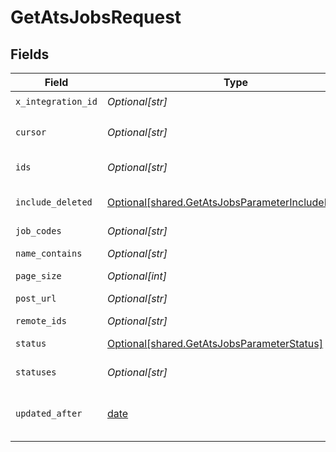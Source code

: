 # GetAtsJobsRequest


## Fields

| Field                                                                                                                                                                                           | Type                                                                                                                                                                                            | Required                                                                                                                                                                                        | Description                                                                                                                                                                                     |
| ----------------------------------------------------------------------------------------------------------------------------------------------------------------------------------------------- | ----------------------------------------------------------------------------------------------------------------------------------------------------------------------------------------------- | ----------------------------------------------------------------------------------------------------------------------------------------------------------------------------------------------- | ----------------------------------------------------------------------------------------------------------------------------------------------------------------------------------------------- |
| `x_integration_id`                                                                                                                                                                              | *Optional[str]*                                                                                                                                                                                 | :heavy_check_mark:                                                                                                                                                                              | ID of the integration you want to interact with.                                                                                                                                                |
| `cursor`                                                                                                                                                                                        | *Optional[str]*                                                                                                                                                                                 | :heavy_minus_sign:                                                                                                                                                                              | An optional cursor string used for pagination. This can be retrieved from the `next` property of the previous page response.                                                                    |
| `ids`                                                                                                                                                                                           | *Optional[str]*                                                                                                                                                                                 | :heavy_minus_sign:                                                                                                                                                                              | Filter by a comma-separated list of IDs such as `222k7eCGyUdgt2JWZDNnkDs3,B5DVmypWENfU6eMe6gYDyJG3`.                                                                                            |
| `include_deleted`                                                                                                                                                                               | [Optional[shared.GetAtsJobsParameterIncludeDeleted]](undefined/models/shared/getatsjobsparameterincludedeleted.md)                                                                              | :heavy_minus_sign:                                                                                                                                                                              | By default, deleted entries are not returned. Use the `include_deleted` query param to include deleted entries too.                                                                             |
| `job_codes`                                                                                                                                                                                     | *Optional[str]*                                                                                                                                                                                 | :heavy_minus_sign:                                                                                                                                                                              | Filter by a comma-separated list of job codes.                                                                                                                                                  |
| `name_contains`                                                                                                                                                                                 | *Optional[str]*                                                                                                                                                                                 | :heavy_minus_sign:                                                                                                                                                                              | Filter by the `name` field. Can be used to find a job by keywords present in the job name.                                                                                                      |
| `page_size`                                                                                                                                                                                     | *Optional[int]*                                                                                                                                                                                 | :heavy_minus_sign:                                                                                                                                                                              | The number of results to return per page.                                                                                                                                                       |
| `post_url`                                                                                                                                                                                      | *Optional[str]*                                                                                                                                                                                 | :heavy_minus_sign:                                                                                                                                                                              | Filter by the `post_url` field. Can be used to find a job based on its public posting URL.                                                                                                      |
| `remote_ids`                                                                                                                                                                                    | *Optional[str]*                                                                                                                                                                                 | :heavy_minus_sign:                                                                                                                                                                              | Filter by a comma-separated list of remote IDs.                                                                                                                                                 |
| `status`                                                                                                                                                                                        | [Optional[shared.GetAtsJobsParameterStatus]](undefined/models/shared/getatsjobsparameterstatus.md)                                                                                              | :heavy_minus_sign:                                                                                                                                                                              | **(⚠️ Deprecated)** Filter by the `status` field. Can be used to find a job based on its status.                                                                                                |
| `statuses`                                                                                                                                                                                      | *Optional[str]*                                                                                                                                                                                 | :heavy_minus_sign:                                                                                                                                                                              | Filter by a comma-separated list of `OPEN`, `CLOSED`, `DRAFT`, `ARCHIVED`                                                                                                                       |
| `updated_after`                                                                                                                                                                                 | [date](https://docs.python.org/3/library/datetime.html#date-objects)                                                                                                                            | :heavy_minus_sign:                                                                                                                                                                              | Filter the entries based on the modification date. If you want to track entry deletion, also set the `include_deleted=true` query parameter, because otherwise, deleted entries will be hidden. |